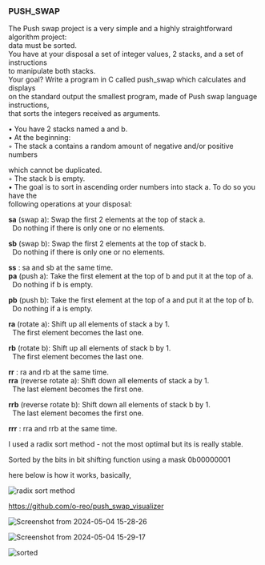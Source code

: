 
### PUSH_SWAP

The Push swap project is a very simple and a highly straightforward algorithm project:<br>
data must be sorted.<br>
You have at your disposal a set of integer values, 2 stacks, and a set of instructions<br>
to manipulate both stacks.<br>
Your goal? Write a program in C called push_swap which calculates and displays<br>
on the standard output the smallest program, made of Push swap language instructions,<br>
that sorts the integers received as arguments.<br>



• You have 2 stacks named a and b.<br>
• At the beginning:<br>
◦ The stack a contains a random amount of negative and/or positive numbers<br>

which cannot be duplicated.<br>
◦ The stack b is empty.<br>
• The goal is to sort in ascending order numbers into stack a. To do so you have the<br>
following operations at your disposal:<br>

**sa** (swap a): Swap the first 2 elements at the top of stack a.<br>
 &nbsp;  Do nothing if there is only one or no elements.<br>
 
**sb** (swap b): Swap the first 2 elements at the top of stack b.<br>
 &nbsp;  Do nothing if there is only one or no elements.<br>
 
**ss** : sa and sb at the same time.<br>
**pa** (push a): Take the first element at the top of b and put it at the top of a.<br>
&nbsp;   Do nothing if b is empty.<br>

**pb** (push b): Take the first element at the top of a and put it at the top of b.<br>
 &nbsp;  Do nothing if a is empty.<br>
 
**ra** (rotate a): Shift up all elements of stack a by 1.<br>
&nbsp;   The first element becomes the last one.<br>

**rb** (rotate b): Shift up all elements of stack b by 1.<br>
&nbsp;   The first element becomes the last one.<br>

**rr** : ra and rb at the same time.<br>
**rra** (reverse rotate a): Shift down all elements of stack a by 1.<br>
&nbsp;   The last element becomes the first one.<br>

**rrb** (reverse rotate b): Shift down all elements of stack b by 1.<br>
&nbsp;   The last element becomes the first one.<br>

**rrr** : rra and rrb at the same time.<br>

I used a radix sort method - not the most optimal but its is really stable. <br>

Sorted by the bits in bit shifting function using a mask 0b00000001 <br>

here below is how it works, basically,

![radix sort method](https://github.com/NigeParis/42-push_swap/assets/128382762/71a70867-32fc-47d2-b8de-5da713bff7be)

https://github.com/o-reo/push_swap_visualizer




![Screenshot from 2024-05-04 15-28-26](https://github.com/NigeParis/42-push_swap/assets/128382762/2c6d8a68-4048-4bd8-bd10-7abc98aaa716)


![Screenshot from 2024-05-04 15-29-17](https://github.com/NigeParis/42-push_swap/assets/128382762/ea74a290-0ca0-44bb-b919-b7401b9aa1b9)


![sorted](https://github.com/NigeParis/42-push_swap/assets/128382762/55f20eb9-2afe-444d-8ec9-3e4d62880274)
